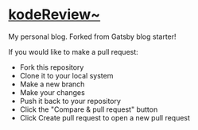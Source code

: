 # [kodeReview~](https://www.kodereview.io)

My personal blog. Forked from Gatsby blog starter!

If you would like to make a pull request:
- Fork this repository
- Clone it to your local system
- Make a new branch
- Make your changes
- Push it back to your repository
- Click the "Compare & pull request" button
- Click Create pull request to open a new pull request
